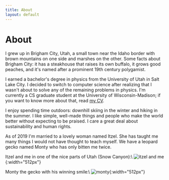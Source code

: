 ```yaml
---
title: About
layout: default
---
```


# About

I grew up in Brigham City, Utah, a small town near the Idaho border with brown mountains on one side and marshes on the other. Some facts about Brigham City: it has a steakhouse that raises its own buffalo, it grows good peaches, and it's named after a prominent 19th century polygamist.

I earned a bachelor's degree in physics from the University of Utah in Salt Lake City. I decided to switch to computer science after realizing that I wasn't about to solve any of the remaining problems in physics. I'm currently a CS graduate student at the University of Wisconsin-Madison; if you want to know more about that, read [my CV](/assets/cv.pdf).

I enjoy spending time outdoors: downhill skiing in the winter and hiking in the summer. I like simple, well-made things and people who make the world better without expecting to be praised. I care a great deal about sustainability and human rights.

As of 2019 I'm married to a lovely woman named Itzel. She has taught me many things I would not have thought to teach myself. We have a leopard gecko named Monty who has only bitten me twice.

Itzel and me in one of the nice parts of Utah (Snow Canyon):\\
![itzel and me](/assets/itzel_and_me.jpg){:width="512px"}

Monty the gecko with his winning smile:\\
![monty](/assets/monty.jpg){:width="512px"}
